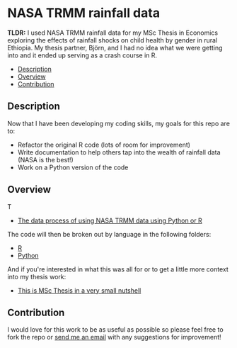 # NASA TRMM rainfall data

**TLDR:** I used NASA TRMM rainfall data for my MSc Thesis in Economics exploring the effects of rainfall shocks on child health by gender in rural Ethiopia. My thesis partner, Björn, and I had no idea what we were getting into and it ended up serving as a crash course in R. 

- [Description](https://github.com/margotkurfess/NASA-TRMM#description)
- [Overview](https://github.com/margotkurfess/NASA-TRMM#overview)
- [Contribution](https://github.com/margotkurfess/NASA-TRMM#contribution)

## Description

Now that I have been developing my coding skills, my goals for this repo are to:

- Refactor the original R code (lots of room for improvement)
- Write documentation to help others tap into the wealth of rainfall data (NASA is the best!)
- Work on a Python version of the code

## Overview

T

- [The data process of using NASA TRMM data using Python or R](https://github.com/margotkurfess/NASA-TRMM/blob/master/data-process.md)

The code will then be broken out by language in the following folders:

- [R](https://github.com/margotkurfess/NASA-TRMM/tree/master/R)
- [Python](https://github.com/margotkurfess/NASA-TRMM/tree/master/Python)

And if you're interested in what this was all for or to get a little more context into my thesis work:

- [This is MSc Thesis in a very small nutshell](https://github.com/margotkurfess/NASA-TRMM/blob/master/thesis-overview.md)

## Contribution

I would love for this work to be as useful as possible so please feel free to fork the repo or [send me an email](mailto:margot.kurfess@gmail.com) with any suggestions for improvement!